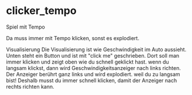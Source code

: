 # clicker_tempo

Spiel mit Tempo

Da muss immer mit Tempo klicken, sonst es explodiert.

Visualisierung
Die Visualisierung ist wie Geschwindigkeit im Auto aussieht. Unten steht ein Button und ist mit "click me" geschrieben. Dort soll man immer klicken und zeigt oben wie du schnell geklickt hast. wenn du langsam klickst, dann wird Geschwindigkeitsanzeiger nach links richten. Der Anzeiger berührt ganz links und wird explodiert. weil du zu langsam bist! Deshalb musst du immer schnell klicken, damit der Anzeiger nach rechts richten kann. 



